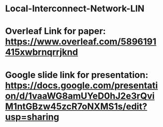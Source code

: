 # Local-Interconnect-Network-LIN
# Overleaf Link for paper:  https://www.overleaf.com/5896191415xwbrnqrrjknd

# Google slide link for presentation: https://docs.google.com/presentation/d/1vaaWG8amUYeD0hJ2e3rQviM1ntGBzw45zcR7oNXMS1s/edit?usp=sharing
